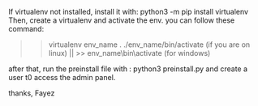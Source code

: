 If virtualenv not installed, install it with: python3 -m pip install virtualenv
Then, create a virtualenv and activate the env. you can follow these command: 
>> virtualenv env_name
>> . ./env_name/bin/activate (if you are on linux) || >> env_name\bin\activate (for windows)

after that, run the preinstall file with : python3 preinstall.py
and create a user t0 access the admin panel. 

thanks,
Fayez
